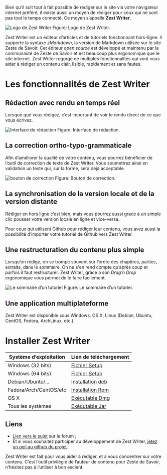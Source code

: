 Bien qu’il soit tout à fait possible de rédiger sur le site via votre navigateur internet préféré, il existe aussi un moyen de rédiger pour ceux qui ne sont pas tout le temps connecté. Ce moyen s’appelle **Zest Writer**.

![Logo de Zest Writer](https://zestedesavoir.com/media/galleries/1121/4a899c40-fc42-4ffa-8fc2-b6a19d02a0e5.png)
Figure: Logo de Zest Writer.

Zest Writer est un éditeur d’articles et de tutoriels fonctionnant hors-ligne. Il supporte la syntaxe *zMarkdown*, la version de Markdown utilisée sur le site Zeste de Savoir. Cet éditeur *open source* est développé et maintenu par la communauté de Zeste de Savoir et est beaucoup plus ergonomique que le site internet. Zest Writer regorge de multiples fonctionnalités qui vont vous aider à rédiger un contenu clair, lisible, rapidement et sans fautes.

# Les fonctionnalités de Zest Writer

## Rédaction avec rendu en temps réel

Lorsque que vous rédigez, c’est important de voir le rendu direct de ce que vous écrivez.

![Interface de rédaction](https://zestedesavoir.com/media/galleries/1121/3c59020c-7bcc-45f7-9553-7529b9286d6f.png)
Figure: Interface de rédaction.

## La correction ortho-typo-grammaticale

Afin d’améliorer la qualité de votre contenu, vous pourrez bénéficier de l’outil de correction de texte de Zest Writer. Vous soumettrez ainsi en validation un texte qui, sur la forme, sera déjà acceptable.

![bouton de correction](https://zestedesavoir.com/media/galleries/1121/8a1c490b-2693-41f7-8ee1-a843ecd91ee6.png)
Figure: Bouton de correction.

## La synchronisation de la version locale et de la version distante

Rédiger en hors ligne c’est bien, mais vous pourrez aussi grace à un simple clic pousser votre version locale en ligne et vice-versa.

Pour ceux qui utilisent Github pour rédiger leur contenu, vous avez aussi la possibilité d’importer votre tutoriel de Github vers Zest Writer.

## Une restructuration du contenu plus simple

Lorsqu’on rédige, on se trompe souvent sur l’ordre des chapitres, parties, extraits, dans le sommaire. On ne s'en rend compte qu’après coup et parfois il faut restructurer. Zest Writer, grâce a son *Drag’n Drop* ergonomique vous permet de le faire facilement.

![Le sommaire d’un tutoriel](https://zestedesavoir.com/media/galleries/1121/edc67e6c-e4de-45b8-bbc8-8d26f3397843.png)
Figure: Le sommaire d’un tutoriel.

## Une application multiplateforme

Zest Writer est disponible sous Windows, OS X, Linux (Debian, Ubuntu, CentOS, Fedora, ArchLinux, etc.).

# Installer Zest Writer

Système d’exploitation | Lien de téléchargement
---|---
Windows (32 bits)  | [Fichier Setup](https://bintray.com/firm1/windows-x86/setup/_latestVersion#files) 
Windows (64 bits)  | [Fichier Setup](https://bintray.com/firm1/windows-x64/setup/_latestVersion#files)
Debian/Ubuntu/... | [Installation deb](http://zest-writer.readthedocs.io/fr/master/build/rst/install.html#debian-ubuntu-etc)
Fedora/Arch/CentOS/etc | [Installation Rpm](http://zest-writer.readthedocs.io/fr/master/build/rst/install.html#fedora-archlinux-centos-etc)
OS X | [Exécutable Dmg](https://bintray.com/firm1/dmg/zest-writer/_latestVersion#files)
Tous les systèmes  | [Exécutable Jar](https://bintray.com/firm1/maven/zest-writer/_latestVersion#files)

## Liens 

- [Lien vers le sujet](https://zestedesavoir.com/forums/sujet/5354/zest-writer-un-editeur-hors-ligne-pour-vos-contenus-zds/?page=1) sur le forum ;
- Et si vous souhaitez participer au développement de Zest Writer, [jetez un oeil au github du projet](https://github.com/firm1/zest-writer).

Zest Writer est fait pour vous aider à rédiger, et à vous concentrer sur votre contenu. C’est l’outil privilégié de l’auteur de contenu pour Zeste de Savoir, n’hésitez pas à l’utiliser à bon escient.